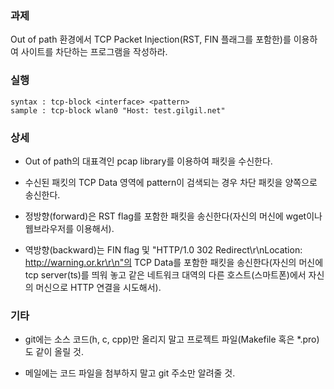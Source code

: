 ### 과제
Out of path 환경에서 TCP Packet Injection(RST, FIN 플래그를 포함한)를 이용하여 사이트를 차단하는 프로그램을 작성하라.

### 실행
```
syntax : tcp-block <interface> <pattern>
sample : tcp-block wlan0 "Host: test.gilgil.net"
```

### 상세
* Out of path의 대표격인 pcap library를 이용하여 패킷을 수신한다.

* 수신된 패킷의 TCP Data 영역에 pattern이 검색되는 경우 차단 패킷을 양쪽으로 송신한다.

* 정방향(forward)은 RST flag를 포함한 패킷을 송신한다(자신의 머신에 wget이나 웹브라우저를 이용해서).

* 역방향(backward)는 FIN flag 및 "HTTP/1.0 302 Redirect\r\nLocation: http://warning.or.kr\r\n"의 TCP Data를 포함한 패킷을 송신한다(자신의 머신에 tcp server(ts)를 띄워 놓고 같은 네트워크 대역의 다른 호스트(스마트폰)에서 자신의 머신으로 HTTP 연결을 시도해서).

### 기타
* git에는 소스 코드(h, c, cpp)만 올리지 말고 프로젝트 파일(Makefile 혹은 *.pro)도 같이 올릴 것.

* 메일에는 코드 파일을 첨부하지 말고 git 주소만 알려줄 것.
